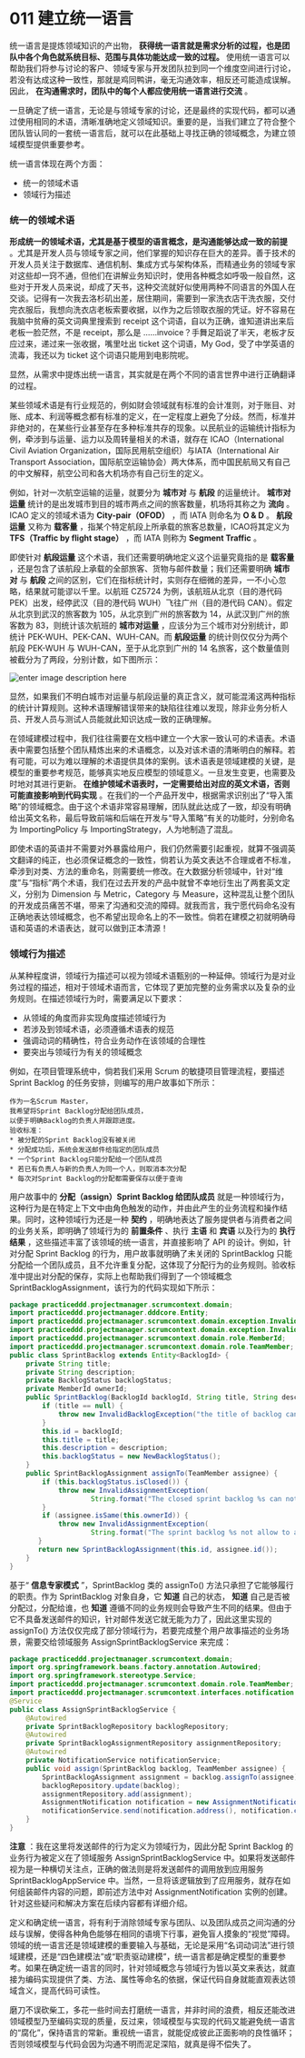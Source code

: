 # 011 建立统一语言

统一语言是提炼领域知识的产出物， **获得统一语言就是需求分析的过程，也是团队中各个角色就系统目标、范围与具体功能达成一致的过程。** 使用统一语言可以帮助我们将参与讨论的客户、领域专家与开发团队拉到同一个维度空间进行讨论，若没有达成这种一致性，那就是鸡同鸭讲，毫无沟通效率，相反还可能造成误解。因此， **在沟通需求时，团队中的每个人都应使用统一语言进行交流** 。

一旦确定了统一语言，无论是与领域专家的讨论，还是最终的实现代码，都可以通过使用相同的术语，清晰准确地定义领域知识。重要的是，当我们建立了符合整个团队皆认同的一套统一语言后，就可以在此基础上寻找正确的领域概念，为建立领域模型提供重要参考。

统一语言体现在两个方面：

- 统一的领域术语
- 领域行为描述

### 统一的领域术语

**形成统一的领域术语，尤其是基于模型的语言概念，是沟通能够达成一致的前提** 。尤其是开发人员与领域专家之间，他们掌握的知识存在巨大的差异。善于技术的开发人员关注于数据库、通信机制、集成方式与架构体系，而精通业务的领域专家对这些却一窍不通，但他们在讲解业务知识时，使用各种概念如呼吸一般自然，这些对于开发人员来说，却成了天书，这种交流就好似使用两种不同语言的外国人在交谈。记得有一次我去洛杉矶出差，居住期间，需要到一家洗衣店干洗衣服，交付完衣服后，我想向洗衣店老板索要收据，以作为之后领取衣服的凭证。好不容易在我脑中贫瘠的英文词典里搜索到 receipt 这个词语，自以为正确，谁知道讲出来后老板一脸茫然，不是 receipt，那么是 ……invoice？手舞足蹈说了半天，老板才反应过来，递过来一张收据，嘴里吐出 ticket 这个词语，My God，受了中学英语的流毒，我还以为 ticket 这个词语只能用到电影院呢。

显然，从需求中提炼出统一语言，其实就是在两个不同的语言世界中进行正确翻译的过程。

某些领域术语是有行业规范的，例如财会领域就有标准的会计准则，对于账目、对账、成本、利润等概念都有标准的定义，在一定程度上避免了分歧。然而，标准并非绝对的，在某些行业甚至存在多种标准共存的现象。以民航业的运输统计指标为例，牵涉到与运量、运力以及周转量相关的术语，就存在 ICAO（International Civil Aviation Organization，国际民用航空组织）与IATA（International Air Transport Association，国际航空运输协会）两大体系，而中国民航局又有自己的中文解释，航空公司和各大机场亦有自己衍生的定义。

例如，针对一次航空运输的运量，就要分为 **城市对** 与 **航段** 的运量统计。 **城市对运量** 统计的是出发城市到目的城市两点之间的旅客数量，机场将其称之为 **流向** 。ICAO 定义的领域术语为 **City-pair（OFOD）** ，而 IATA 则命名为 **O & D** 。 **航段运量** 又称为 **载客量** ，指某个特定航段上所承载的旅客总数量，ICAO将其定义为 **TFS（Traffic by flight stage）** ，而 IATA 则称为 **Segment Traffic** 。

即使针对 **航段运量** 这个术语，我们还需要明确地定义这个运量究竟指的是 **载客量** ，还是包含了该航段上承载的全部旅客、货物与邮件数量；我们还需要明确 **城市对** 与 **航段** 之间的区别，它们在指标统计时，实则存在细微的差异，一不小心忽略，结果就可能谬以千里。以航班 CZ5724 为例，该航班从北京（目的港代码 PEK）出发，经停武汉（目的港代码 WUH）飞往广州（目的港代码 CAN）。假定从北京到武汉的旅客数为 105，从北京到广州的旅客数为 14，从武汉到广州的旅客数为 83，则统计该次航班的 **城市对运量** ，应该分为三个城市对分别统计，即统计 PEK-WUH、PEK-CAN、WUH-CAN。而 **航段运量** 的统计则仅仅分为两个航段 PEK-WUH 与 WUH-CAN，至于从北京到广州的 14 名旅客，这个数量值则被截分为了两段，分别计数，如下图所示：

![enter image description here](assets/6f680680-7a79-11e8-ae51-d5fb97616c42)

显然，如果我们不明白城市对运量与航段运量的真正含义，就可能混淆这两种指标的统计计算规则。这种术语理解错误带来的缺陷往往难以发现，除非业务分析人员、开发人员与测试人员能就此知识达成一致的正确理解。

在领域建模过程中，我们往往需要在文档中建立一个大家一致认可的术语表。术语表中需要包括整个团队精炼出来的术语概念，以及对该术语的清晰明白的解释。若有可能，可以为难以理解的术语提供具体的案例。该术语表是领域建模的关键，是模型的重要参考规范，能够真实地反应模型的领域意义。一旦发生变更，也需要及时地对其进行更新。 **在维护领域术语表时，一定需要给出对应的英文术语，否则可能直接影响到代码实现** 。在我们的一个产品开发中，根据需求识别出了“导入策略”的领域概念。由于这个术语非常容易理解，团队就此达成了一致，却没有明确给出英文名称，最后导致前端和后端在开发与“导入策略”有关的功能时，分别命名为 ImportingPolicy 与 ImportingStrategy，人为地制造了混乱。

即使术语的英语并不需要对外暴露给用户，我们仍然需要引起重视，就算不强调英文翻译的纯正，也必须保证概念的一致性，倘若认为英文表达不合理或者不标准，牵涉到对类、方法的重命名，则需要统一修改。在大数据分析领域中，针对“维度”与“指标”两个术语，我们在过去开发的产品中就曾不幸地衍生出了两套英文定义，分别为 Dimension 与 Metric，Category 与 Measure，这种混乱让整个团队的开发成员痛苦不堪，带来了沟通和交流的障碍。就我而言，我宁愿代码命名没有正确地表达领域概念，也不希望出现命名上的不一致性。倘若在建模之初就明确母语和英语的术语表达，就可以做到正本清源！

### 领域行为描述

从某种程度讲，领域行为描述可以视为领域术语甄别的一种延伸。领域行为是对业务过程的描述，相对于领域术语而言，它体现了更加完整的业务需求以及复杂的业务规则。在描述领域行为时，需要满足以下要求：

- 从领域的角度而非实现角度描述领域行为
- 若涉及到领域术语，必须遵循术语表的规范
- 强调动词的精确性，符合业务动作在该领域的合理性
- 要突出与领域行为有关的领域概念

例如，在项目管理系统中，倘若我们采用 Scrum 的敏捷项目管理流程，要描述 Sprint Backlog 的任务安排，则编写的用户故事如下所示：

```plaintext
作为一名Scrum Master，
我希望将Sprint Backlog分配给团队成员，
以便于明确Backlog的负责人并跟踪进度。
验收标准：
* 被分配的Sprint Backlog没有被关闭
* 分配成功后，系统会发送邮件给指定的团队成员
* 一个Sprint Backlog只能分配给一个团队成员
* 若已有负责人与新的负责人为同一个人，则取消本次分配
* 每次对Sprint Backlog的分配都需要保存以便于查询
```

用户故事中的 **分配（assign）Sprint Backlog 给团队成员** 就是一种领域行为，这种行为是在特定上下文中由角色触发的动作，并由此产生的业务流程和操作结果。同时，这种领域行为还是一种 **契约** ，明确地表达了服务提供者与消费者之间的业务关系，即明确了领域行为的 **前置条件** 、执行 **主语** 和 **宾语** 以及行为的 **执行结果** ，这些描述丰富了该领域的统一语言，并直接影响了 API 的设计。例如，针对分配 Sprint Backlog 的行为，用户故事就明确了未关闭的 SprintBacklog 只能分配给一个团队成员，且不允许重复分配，这体现了分配行为的业务规则。验收标准中提出对分配的保存，实际上也帮助我们得到了一个领域概念 SprintBacklogAssignment，该行为的代码实现如下所示：

```java
package practiceddd.projectmanager.scrumcontext.domain;
import practiceddd.projectmanager.dddcore.Entity;
import practiceddd.projectmanager.scrumcontext.domain.exception.InvalidAssignmentException;
import practiceddd.projectmanager.scrumcontext.domain.exception.InvalidBacklogException;
import practiceddd.projectmanager.scrumcontext.domain.role.MemberId;
import practiceddd.projectmanager.scrumcontext.domain.role.TeamMember;
public class SprintBacklog extends Entity<BacklogId> {
    private String title;
    private String description;
    private BacklogStatus backlogStatus;
    private MemberId ownerId;
    public SprintBacklog(BacklogId backlogId, String title, String description) {
        if (title == null) {
            throw new InvalidBacklogException("the title of backlog can't be null");
        }
        this.id = backlogId;
        this.title = title;
        this.description = description;
        this.backlogStatus = new NewBacklogStatus();
    }
    public SprintBacklogAssignment assignTo(TeamMember assignee) {
        if (this.backlogStatus.isClosed()) {
            throw new InvalidAssignmentException(
                    String.format("The closed sprint backlog %s can not be assigned to %s.", this.title, assignee.getName()));
        }
        if (assignee.isSame(this.ownerId)) {
            throw new InvalidAssignmentException(
                    String.format("The sprint backlog %s not allow to assign to same team member %s.", this.title, assignee.getName()));
       }
       return new SprintBacklogAssignment(this.id, assignee.id());
    }
}
```

基于“ **信息专家模式** ”，SprintBacklog 类的 assignTo() 方法只承担了它能够履行的职责。作为 SprintBacklog 对象自身，它 **知道** 自己的状态， **知道** 自己是否被分配过，分配给谁，也 **知道** 遵循不同的业务规则会导致产生不同的结果。但由于它不具备发送邮件的知识，针对邮件发送它就无能为力了，因此这里实现的 assignTo() 方法仅仅完成了部分领域行为，若要完成整个用户故事描述的业务场景，需要交给领域服务 AssignSprintBacklogService 来完成：

```java
package practiceddd.projectmanager.scrumcontext.domain;
import org.springframework.beans.factory.annotation.Autowired;
import org.springframework.stereotype.Service;
import practiceddd.projectmanager.scrumcontext.domain.role.TeamMember;
import practiceddd.projectmanager.scrumcontext.interfaces.notification.NotificationService;
@Service
public class AssignSprintBacklogService {
    @Autowired
    private SprintBacklogRepository backlogRepository;
    @Autowired
    private SprintBacklogAssignmentRepository assignmentRepository;
    @Autowired
    private NotificationService notificationService;
    public void assign(SprintBacklog backlog, TeamMember assignee) {
        SprintBacklogAssignment assignment = backlog.assignTo(assignee);
        backlogRepository.update(backlog);
        assignmentRepository.add(assignment);
        AssignmentNotification notification = new AssignmentNotification(assignment);
        notificationService.send(notification.address(), notification.content());
    }  
}
```

**注意** ：我在这里将发送邮件的行为定义为领域行为，因此分配 Sprint Backlog 的业务行为被定义在了领域服务 AssignSprintBacklogService 中。如果将发送邮件视为是一种横切关注点，正确的做法则是将发送邮件的调用放到应用服务 SprintBacklogAppService 中。当然，一旦将该逻辑放到了应用服务，就存在如何组装邮件内容的问题，即前述方法中对 AssignmentNotification 实例的创建。针对这些疑问和解决方案在后续内容都有详细介绍。

定义和确定统一语言，将有利于消除领域专家与团队、以及团队成员之间沟通的分歧与误解，使得各种角色能够在相同的语境下行事，避免盲人摸象的“视觉”障碍。领域的统一语言还是领域建模的重要输入与基础，无论是采用“名词动词法”进行领域建模，还是“四色建模法”或“职责驱动建模”，统一语言都是确定模型的重要参考。如果在确定统一语言的同时，针对领域概念与领域行为皆以英文来表达，就直接为编码实现提供了类、方法、属性等命名的依据，保证代码自身就能直观表达领域含义，提高代码可读性。

磨刀不误砍柴工，多花一些时间去打磨统一语言，并非时间的浪费，相反还能改进领域模型乃至编码实现的质量，反过来，领域模型与实现的代码又能避免统一语言的“腐化”，保持语言的常新。重视统一语言，就能促成彼此正面影响的良性循环；否则领域模型与代码会因为沟通不明而泥足深陷，就真是得不偿失了。
```
